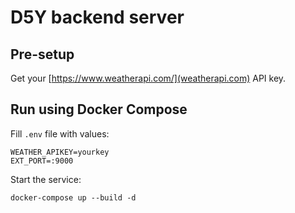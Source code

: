 # D5Y backend server

## Pre-setup

Get your [https://www.weatherapi.com/](weatherapi.com) API key.

## Run using Docker Compose

Fill `.env` file with values:

```dotenv
WEATHER_APIKEY=yourkey
EXT_PORT=:9000
```

Start the service:

```shell
docker-compose up --build -d
```
